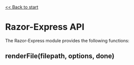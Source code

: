 [<< Back to start](../README.md)

# Razor-Express API

The Razor-Express module provides the following functions:

## renderFile(filepath, options, done)

```JavaScript

```
